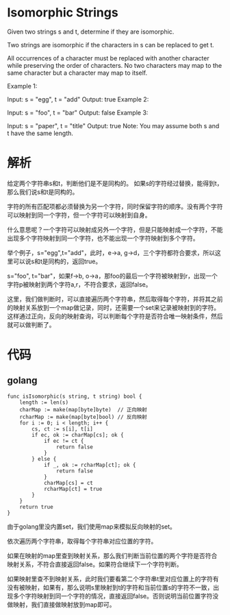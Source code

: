 # Isomorphic Strings
Given two strings s and t, determine if they are isomorphic.

Two strings are isomorphic if the characters in s can be replaced to get t.

All occurrences of a character must be replaced with another character while preserving the order of characters. No two characters may map to the same character but a character may map to itself.

Example 1:

Input: s = "egg", t = "add"
Output: true
Example 2:

Input: s = "foo", t = "bar"
Output: false
Example 3:

Input: s = "paper", t = "title"
Output: true
Note:
You may assume both s and t have the same length.

# 解析
给定两个字符串s和t，判断他们是不是同构的。
如果s的字符经过替换，能得到t，那么我们说s和t是同构的。

字符的所有匹配项都必须替换为另一个字符，同时保留字符的顺序。没有两个字符可以映射到同一个字符，但一个字符可以映射到自身。

什么意思呢？一个字符可以映射成另外一个字符，但是只能映射成一个字符，不能出现多个字符映射到同一个字符，也不能出现一个字符映射到多个字符。

举个例子，s="egg",t="add"，此时，e->a, g->d，三个字符都符合要求，所以这里可以说s和t是同构的，返回true。

s="foo", t="bar"，如果f->b, o->a，那foo的最后一个字符被映射到r，出现一个字符p被映射到两个字符a,r，不符合要求，返回false。

这里，我们做判断时，可以直接遍历两个字符串，然后取得每个字符，并将其之前的映射关系放到一个map做记录，同时，还需要一个set来记录被映射到的字符。这样通过正向，反向的映射查询，可以判断每个字符是否符合唯一映射条件，然后就可以做判断了。

# 代码

## golang

```golang
func isIsomorphic(s string, t string) bool {
    length := len(s)
    charMap := make(map[byte]byte)  // 正向映射
    rcharMap := make(map[byte]bool) // 反向映射
    for i := 0; i < length; i++ {
        cs, ct := s[i], t[i]
        if ec, ok := charMap[cs]; ok {
            if ec != ct {
                return false
            }
        } else {
            if _, ok := rcharMap[ct]; ok {
                return false
            }
            charMap[cs] = ct
            rcharMap[ct] = true
        }
    }
    return true
}
```

由于golang里没内置set，我们使用map来模拟反向映射的set。

依次遍历两个字符串，取得每个字符串对应位置的字符。

如果在映射的map里查到映射关系，那么我们判断当前位置的两个字符是否符合映射关系，不符合直接返回false。如果符合继续下一个字符判断。

如果映射里查不到映射关系，此时我们要看第二个字符串t里对应位置上的字符有没有被映射，如果有，那么说明s里映射到t的字符和当前位置s的字符不一致，出现多个字符映射到同一个字符的情况，直接返回false。否则说明当前位置字符没做映射，我们直接做映射放到map即可。
